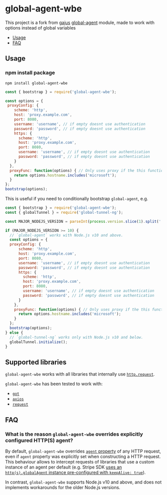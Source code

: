 # global-agent-wbe

This project is a fork from [gajus](https://github.com/gajus) [global-agent](https://github.com/gajus/global-agent) module, made to work with options instead of global variables

* [Usage](#usage)
* [FAQ](#faq)
 
## Usage

### npm install package

    npm install global-agent-wbe

```js
const { bootstrap } = require('global-agent-wbe');

const options = {
 proxyConfig: {
    scheme: 'http',
    host: 'proxy.example.com',
    port: 8080,
    username: 'username', // if empty doesnt use authentication
    password: 'password', // if empty doesnt use authentication
    https: {
      scheme: 'http',
      host: 'proxy.example.com',
      port: 8080,
      username: 'username', // if empty doesnt use authentication
      password: 'password', // if empty doesnt use authentication
    }
  },
  proxyFunc: function(options) { // Only uses proxy if the this function returns true
    return options.hostname.includes('microsoft');
  }
};
bootstrap(options);

```

This is useful if you need to conditionally bootstrap `global-agent`, e.g.

```js
const { bootstrap } = require('global-agent-wbe');
const { globalTunnel } = require('global-tunnel-ng');

const MAJOR_NODEJS_VERSION = parseInt(process.version.slice(1).split('.')[0], 10);

if (MAJOR_NODEJS_VERSION >= 10) {
  // `global-agent` works with Node.js v10 and above.
  const options = {
  proxyConfig: {
      scheme: 'http',
      host: 'proxy.example.com',
      port: 8080,
      username: 'username', // if empty doesnt use authentication
      password: 'password', // if empty doesnt use authentication
      https: {
        scheme: 'http',
        host: 'proxy.example.com',
        port: 8080,
        username: 'username', // if empty doesnt use authentication
        password: 'password', // if empty doesnt use authentication
      }
    },
    proxyFunc: function(options) { // Only uses proxy if the this function returns true
      return options.hostname.includes('microsoft');
    }
  };
  bootstrap(options);
} else {
  // `global-tunnel-ng` works only with Node.js v10 and below.
  globalTunnel.initialize();
}
```

## Supported libraries

`global-agent-wbe` works with all libraries that internally use [`http.request`](https://nodejs.org/api/http.html#http_http_request_options_callback).

`global-agent-wbe` has been tested to work with:

* [`got`](https://www.npmjs.com/package/got)
* [`axios`](https://www.npmjs.com/package/axios)
* [`request`](https://www.npmjs.com/package/axios)

## FAQ

### What is the reason `global-agent-wbe` overrides explicitly configured HTTP(S) agent?

By default, `global-agent-wbe` overrides [`agent` property](https://nodejs.org/api/http.html#http_http_request_options_callback) of any HTTP request, even if `agent` property was explicitly set when constructing a HTTP request. This behaviour allows to intercept requests of libraries that use a custom instance of an agent per default (e.g. Stripe SDK [uses an `http(s).globalAgent` instance pre-configured with `keepAlive: true`](https://github.com/stripe/stripe-node/blob/e542902dd8fbe591fe3c3ce07a7e89d1d60e4cf7/lib/StripeResource.js#L11-L12)).

In contrast, `global-agent-wbe` supports Node.js v10 and above, and does not implements workarounds for the older Node.js versions.

